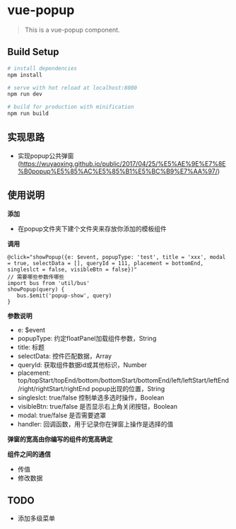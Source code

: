 # vue-popup

> This is a vue-popup component.

## Build Setup

``` bash
# install dependencies
npm install

# serve with hot reload at localhost:8080
npm run dev

# build for production with minification
npm run build

```

## 实现思路
- 实现popup公共弹窗 (https://wuyaoxing.github.io/public/2017/04/25/%E5%AE%9E%E7%8E%B0popup%E5%85%AC%E5%85%B1%E5%BC%B9%E7%AA%97/)

## 使用说明

**添加**

- 在popup文件夹下建个文件夹来存放你添加的模板组件

**调用**

  ```
  @click="showPopup({e: $event, popupType: 'test', title = 'xxx', modal = true, selectData = [], queryId = 111, placement = bottomEnd, singleslct = false, visibleBtn = false})"
  // 需要哪些参数传哪些
  import bus from 'util/bus'
  showPopup(query) {
     bus.$emit('popup-show', query)
  }
  ```

**参数说明**

- e: $event
- popupType: 约定floatPanel加载组件参数，String
- title: 标题
- selectData: 控件匹配数据，Array
- queryId: 获取组件数据id或其他标识，Number
- placement: top/topStart/topEnd/bottom/bottomStart/bottomEnd/left/leftStart/leftEnd/right/rightStart/rightEnd popup出现的位置，String
- singleslct: true/false 控制单选多选时操作，Boolean
- visibleBtn: true/false 是否显示右上角关闭按钮，Boolean
- modal: true/false 是否需要遮罩
- handler: 回调函数，用于记录你在弹窗上操作是选择的值

**弹窗的宽高由你编写的组件的宽高确定**

**组件之间的通信**

- 传值
- 修改数据

## TODO
- 添加多级菜单
